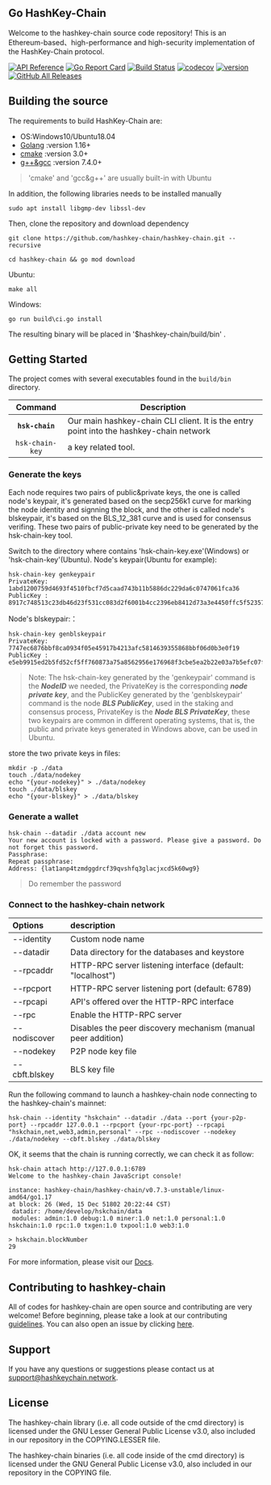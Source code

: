 ## Go HashKey-Chain

Welcome to the hashkey-chain source code repository! This is an Ethereum-based、high-performance and high-security implementation of the HashKey-Chain protocol.

[![API Reference](
https://camo.githubusercontent.com/915b7be44ada53c290eb157634330494ebe3e30a/68747470733a2f2f676f646f632e6f72672f6769746875622e636f6d2f676f6c616e672f6764646f3f7374617475732e737667
)](https://pkg.go.dev/github.com/hashkey-chain/hashkey-chain?tab=doc)
[![Go Report Card](https://goreportcard.com/badge/github.com/hashkey-chain/hashkey-chain)](https://goreportcard.com/report/github.com/hashkey-chain/hashkey-chain)
[![Build Status](https://github.com/hashkey-chain/hashkey-chain/workflows/unittest/badge.svg)](https://github.com/hashkey-chain/hashkey-chain/actions)
[![codecov](https://codecov.io/gh/hashkey-chain/hashkey-chain/branch/feature-mainnet-launch/graph/badge.svg)](https://codecov.io/gh/hashkey-chain/hashkey-chain)
[![version](https://img.shields.io/github/v/tag/hashkey-chain/hashkey-chain)](https://github.com/hashkey-chain/hashkey-chain/releases/latest)
[![GitHub All Releases](https://img.shields.io/github/downloads/hashkey-chain/hashkey-chain/total.svg)](https://github.com/hashkey-chain/hashkey-chain)

## Building the source
The requirements to build HashKey-Chain are:

- OS:Windows10/Ubuntu18.04
- [Golang](https://golang.org/doc/install) :version 1.16+
- [cmake](https://cmake.org/) :version 3.0+
- [g++&gcc](http://gcc.gnu.org/) :version 7.4.0+
> 'cmake' and 'gcc&g++' are usually built-in with Ubuntu

In addition, the following libraries needs to be installed manually

```
sudo apt install libgmp-dev libssl-dev
```
Then, clone the repository and download dependency

```
git clone https://github.com/hashkey-chain/hashkey-chain.git --recursive

cd hashkey-chain && go mod download
```

Ubuntu:

```
make all
```

Windows:

```
go run build\ci.go install 
```

The resulting binary will be placed in '$hashkey-chain/build/bin' .

## Getting Started

The project comes with several executables found in the `build/bin` directory.

| Command    | Description |
|:----------:|-------------|
| **`hsk-chain`** | Our main hashkey-chain CLI client. It is the entry point into the hashkey-chain network |
| `hsk-chain-key`    | a key related tool. |

### Generate the keys

Each node requires two pairs of public&private keys, the one is called node's keypair, it's generated based on the secp256k1 curve for marking the node identity and signning the block, and the other is called node's blskeypair, it's based on the BLS_12_381 curve and is used for consensus verifing. These two pairs of public-private key need to be generated by the hsk-chain-key tool.

Switch to the directory where contains 'hsk-chain-key.exe'(Windows) or 'hsk-chain-key'(Ubuntu).
Node's keypair(Ubuntu for example):

```
hsk-chain-key genkeypair
PrivateKey:  1abd1200759d4693f4510fbcf7d5caad743b11b5886dc229da6c0747061fca36
PublicKey :  8917c748513c23db46d23f531cc083d2f6001b4cc2396eb8412d73a3e4450ffc5f5235757abf9873de469498d8cf45f5bb42c215da79d59940e17fcb22dfc127
```
Node's blskeypair:：

```
hsk-chain-key genblskeypair
PrivateKey:  7747ec6876bbf8ca0934f05e45917b4213afc5814639355868bbf06d0b3e0f19
PublicKey :  e5eb9915ed2b5fd52cf5ff760873a75a8562956e176968f3cbe5ea2b22e03a7b5efc07fdd5ad66d433b404cb880b560bed6295fa79f8fa649588be02231de2e70a782751dc28dbf516b7bb5d52053b5cdf985d8961a5baafa467e8dda55fe981
```

> Note: The hsk-chain-key generated by the 'genkeypair' command is the ***NodeID*** we needed, the PrivateKey is the corresponding ***node private key***, and the PublicKey generated by the 'genblskeypair' command is the node ***BLS PublicKey***, used in the staking and consensus process, PrivateKey is the ***Node BLS PrivateKey***, these two keypairs are common in different operating systems, that is, the public and private keys generated in Windows above, can be used in Ubuntu.

store the two private keys in files:

```
mkdir -p ./data
touch ./data/nodekey 
echo "{your-nodekey}" > ./data/nodekey
touch ./data/blskey
echo "{your-blskey}" > ./data/blskey
```

### Generate a wallet

```
hsk-chain --datadir ./data account new
Your new account is locked with a password. Please give a password. Do not forget this password.
Passphrase:
Repeat passphrase:
Address: {lat1anp4tzmdggdrcf39qvshfq3glacjxcd5k60wg9}
```

> Do remember the password

### Connect to the hashkey-chain network

| Options | description |
| :------------ | :------------ |
| --identity | Custom node name |
| --datadir  | Data directory for the databases and keystore |
| --rpcaddr  | HTTP-RPC server listening interface (default: "localhost") |
| --rpcport  | HTTP-RPC server listening port (default: 6789) |
| --rpcapi   | API's offered over the HTTP-RPC interface |
| --rpc      | Enable the HTTP-RPC server |
| --nodiscover | Disables the peer discovery mechanism (manual peer addition) |
| --nodekey | P2P node key file |
| --cbft.blskey | BLS key file |

Run the following command to launch a hashkey-chain node connecting to the hashkey-chain's mainnet:

```
hsk-chain --identity "hskchain" --datadir ./data --port {your-p2p-port} --rpcaddr 127.0.0.1 --rpcport {your-rpc-port} --rpcapi "hskchain,net,web3,admin,personal" --rpc --nodiscover --nodekey ./data/nodekey --cbft.blskey ./data/blskey
```

OK, it seems that the chain is running correctly, we can check it as follow:

```
hsk-chain attach http://127.0.0.1:6789
Welcome to the hashkey-chain JavaScript console!

instance: hashkey-chain/hashkey-chain/v0.7.3-unstable/linux-amd64/go1.17
at block: 26 (Wed, 15 Dec 51802 20:22:44 CST)
 datadir: /home/develop/hskchain/data
 modules: admin:1.0 debug:1.0 miner:1.0 net:1.0 personal:1.0 hskchain:1.0 rpc:1.0 txgen:1.0 txpool:1.0 web3:1.0

> hskchain.blockNumber
29
```

For more information, please visit our [Docs](https://devdocs.hashkeychain.io).

## Contributing to hashkey-chain

All of codes for hashkey-chain are open source and contributing are very welcome! Before beginning, please take a look at our contributing [guidelines](https://github.com/hashkey-chain/hashkey-chain/blob/develop/.github/CONTRIBUTING.md). You can also open an issue by clicking [here](https://github.com/hashkey-chain/hashkey-chain/issues/new/choose).

## Support
If you have any questions or suggestions please contact us at support@hashkeychain.network.

## License
The hashkey-chain library (i.e. all code outside of the cmd directory) is licensed under the GNU Lesser General Public License v3.0, also included in our repository in the COPYING.LESSER file.

The hashkey-chain binaries (i.e. all code inside of the cmd directory) is licensed under the GNU General Public License v3.0, also included in our repository in the COPYING file.

